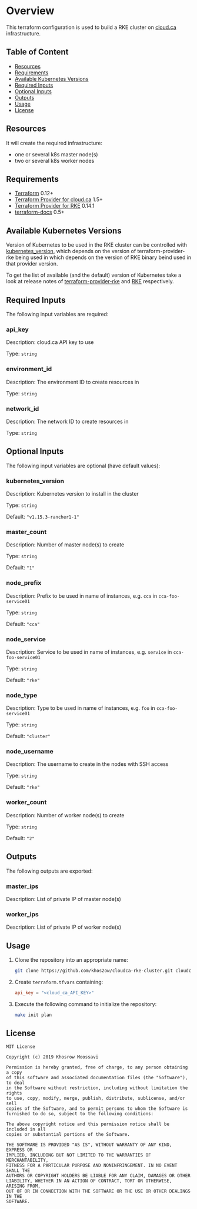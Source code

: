 # Overview

This terraform configuration is used to build a RKE cluster on [cloud.ca](https://cloud.ca/) infrastructure.

## Table of Content

- [Resources](#resources)
- [Requirements](#requirements)
- [Available Kubernetes Versions](#available-kubernetes-versions)
- [Required Inputs](#required-inputs)
- [Optional Inputs](#optional-inputs)
- [Outputs](#outputs)
- [Usage](#usage)
- [License](#license)

## Resources

It will create the required infrastructure:

- one or several k8s master node(s)
- two or several k8s worker nodes

## Requirements

- [Terraform](https://www.terraform.io/downloads.html) 0.12+
- [Terraform Provider for cloud.ca](https://github.com/cloud-ca/terraform-provider-cloudca) 1.5+
- [Terraform Provider for RKE](https://github.com/yamamoto-febc/terraform-provider-rke) 0.14.1
- [terraform-docs](https://github.com/segmentio/terraform-docs) 0.5+

## Available Kubernetes Versions

Version of Kubernetes to be used in the RKE cluster can be controlled with [kubernetes_version](#kubernetes_version), which depends on the version of terraform-provider-rke being used in which depends on the version of RKE binary beind used in that provider version.

To get the list of available (and the default) version of Kubernetes take a look at release notes of [terraform-provider-rke](https://github.com/yamamoto-febc/terraform-provider-rke/releases) and [RKE](https://github.com/rancher/rke/releases) respectively.

<!-- terraform-docs starts -->

## Required Inputs

The following input variables are required:

### api\_key

Description: cloud.ca API key to use

Type: `string`

### environment\_id

Description: The environment ID to create resources in

Type: `string`

### network\_id

Description: The network ID to create resources in

Type: `string`

## Optional Inputs

The following input variables are optional (have default values):

### kubernetes\_version

Description: Kubernetes version to install in the cluster

Type: `string`

Default: `"v1.15.3-rancher1-1"`

### master\_count

Description: Number of master node(s) to create

Type: `string`

Default: `"1"`

### node\_prefix

Description: Prefix to be used in name of instances, e.g. `cca` in `cca-foo-service01`

Type: `string`

Default: `"cca"`

### node\_service

Description: Service to be used in name of instances, e.g. `service` in `cca-foo-service01`

Type: `string`

Default: `"rke"`

### node\_type

Description: Type to be used in name of instances, e.g. `foo` in `cca-foo-service01`

Type: `string`

Default: `"cluster"`

### node\_username

Description: The username to create in the nodes with SSH access

Type: `string`

Default: `"rke"`

### worker\_count

Description: Number of worker node(s) to create

Type: `string`

Default: `"2"`

## Outputs

The following outputs are exported:

### master\_ips

Description: List of private IP of master node(s)

### worker\_ips

Description: List of private IP of worker node(s)

<!-- terraform-docs ends -->

## Usage

1. Clone the repository into an appropriate name:

    ```bash
    git clone https://github.com/khos2ow/cloudca-rke-cluster.git cloudca-rke-cluster
    ```

2. Create `terraform.tfvars` containing:

    ```toml
    api_key = "<cloud_ca_API_KEY>"
    ```

3. Execute the following command to initialize the repository:

    ```bash
    make init plan
    ```

## License

```text
MIT License

Copyright (c) 2019 Khosrow Moossavi

Permission is hereby granted, free of charge, to any person obtaining a copy
of this software and associated documentation files (the "Software"), to deal
in the Software without restriction, including without limitation the rights
to use, copy, modify, merge, publish, distribute, sublicense, and/or sell
copies of the Software, and to permit persons to whom the Software is
furnished to do so, subject to the following conditions:

The above copyright notice and this permission notice shall be included in all
copies or substantial portions of the Software.

THE SOFTWARE IS PROVIDED "AS IS", WITHOUT WARRANTY OF ANY KIND, EXPRESS OR
IMPLIED, INCLUDING BUT NOT LIMITED TO THE WARRANTIES OF MERCHANTABILITY,
FITNESS FOR A PARTICULAR PURPOSE AND NONINFRINGEMENT. IN NO EVENT SHALL THE
AUTHORS OR COPYRIGHT HOLDERS BE LIABLE FOR ANY CLAIM, DAMAGES OR OTHER
LIABILITY, WHETHER IN AN ACTION OF CONTRACT, TORT OR OTHERWISE, ARISING FROM,
OUT OF OR IN CONNECTION WITH THE SOFTWARE OR THE USE OR OTHER DEALINGS IN THE
SOFTWARE.
```
